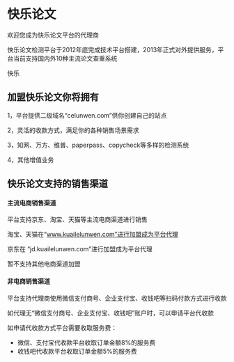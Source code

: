 # 快乐论文

欢迎您成为快乐论文平台的代理商

快乐论文检测平台于2012年底完成技术平台搭建，2013年正式对外提供服务，平台当前支持国内外10种主流论文查重系统

快乐



## 加盟快乐论文你将拥有

1，平台提供二级域名“celunwen.com”供你创建自己的站点

2，灵活的收款方式，满足你的各种销售场景需求

3，知网、万方、维普、paperpass、copycheck等多样的检测系统

4，其他增值业务



## 快乐论文支持的销售渠道

#### 主流电商销售渠道

平台支持京东、淘宝、天猫等主流电商渠道进行销售

淘宝、天猫在“www.kuailelunwen.com”进行加盟成为平台代理

京东在 “jd.kuailelunwen.com”进行加盟成为平台代理

暂不支持其他电商渠道加盟

#### 非电商销售渠道

平台支持代理商使用微信支付商号、企业支付宝、收钱吧等扫码付款方式进行收款

如代理无“微信支付商号、企业支付宝、收钱吧”账户时，可以申请平台代收款

如申请代收款方式平台需要收取服务费：

* 微信、支付宝代收款平台收取订单金额8%的服务费
* 收钱吧代收款平台收取订单金额5%的服务费

## 




